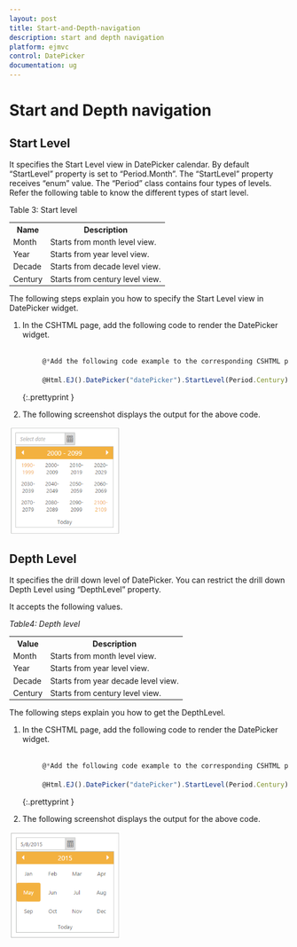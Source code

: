 ```yaml
---
layout: post
title: Start-and-Depth-navigation
description: start and depth navigation
platform: ejmvc
control: DatePicker
documentation: ug
---
```


# Start and Depth navigation

## Start Level

It specifies the Start Level view in DatePicker calendar. By default “StartLevel” property is set to “Period.Month”. The “StartLevel” property receives “enum” value. The “Period” class contains four types of levels. Refer the following table to know the different types of start level.

Table 3: Start level

<table>
<tr>
<th>
Name </th><th>
Description</th></tr>
<tr>
<td>
Month</td><td>
Starts from month level view.</td></tr>
<tr>
<td>
Year</td><td>
Starts from year level view.</td></tr>
<tr>
<td>
Decade</td><td>
Starts from decade level view.</td></tr>
<tr>
<td>
Century</td><td>
Starts from century level view.</td></tr>
</table>


The following steps explain you how to specify the Start Level view in DatePicker widget.

1. In the CSHTML page, add the following code to render the DatePicker widget.


   ~~~ js

		@*Add the following code example to the corresponding CSHTML page to render DatePicker widget with customized start level view*@

		@Html.EJ().DatePicker("datePicker").StartLevel(Period.Century)

   ~~~
   {:.prettyprint }


2. The following screenshot displays the output for the above code.

![](Start-and-Depth-navigation_images/Start-and-Depth-navigation_img1.png)

## Depth Level

It specifies the drill down level of DatePicker. You can restrict the drill down Depth Level using “DepthLevel” property. 

It accepts the following values. 

_Table4: Depth level_

<table>
<tr>
<th>
Value</th><th>
Description</th></tr>
<tr>
<td>
Month</td><td>
Starts from month level view.</td></tr>
<tr>
<td>
Year</td><td>
Starts from year level view.</td></tr>
<tr>
<td>
Decade</td><td>
Starts from year decade level view.</td></tr>
<tr>
<td>
Century</td><td>
Starts from century level view. </td></tr>
</table>


The following steps explain you how to get the DepthLevel.

1. In the CSHTML page, add the following code to render the DatePicker widget.

   ~~~ js

		@*Add the following code example to the corresponding CSHTML page to restrict the drill down depth level DatePicker widget*@

		@Html.EJ().DatePicker("datePicker").StartLevel(Period.Century).DepthLevel(Period.Year)


   ~~~
   {:.prettyprint }


2. The following screenshot displays the output for the above code.

![](Start-and-Depth-navigation_images/Start-and-Depth-navigation_img2.png)


